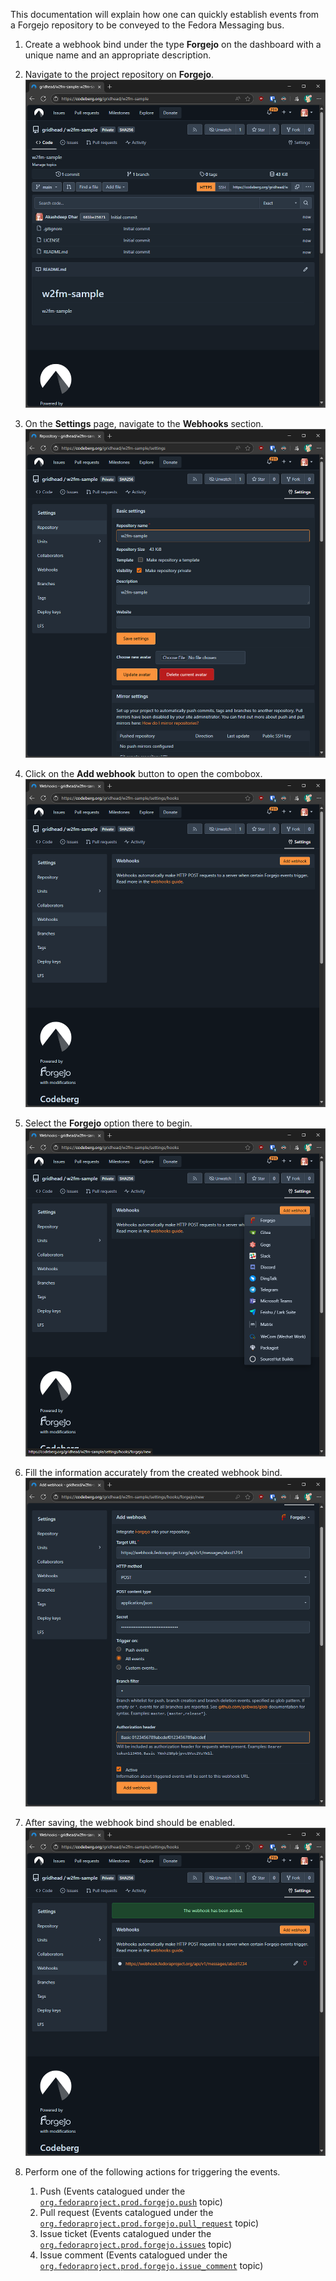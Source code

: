 This documentation will explain how one can quickly establish events from a
Forgejo repository to be conveyed to the Fedora Messaging bus.

1. Create a webhook bind under the type **Forgejo** on the dashboard with
   a unique name and an appropriate description.

2. Navigate to the project repository on **Forgejo**.  
   ![](../../../public/imgs/fogo/1.png)

3. On the **Settings** page, navigate to the **Webhooks** section.  
   ![](../../../public/imgs/fogo/2.png)

4. Click on the **Add webhook** button to open the combobox.  
   ![](../../../public/imgs/fogo/3.png)

5. Select the **Forgejo** option there to begin.  
   ![](../../../public/imgs/fogo/4.png)

6. Fill the information accurately from the created webhook bind.  
   ![](../../../public/imgs/fogo/5.png)

7. After saving, the webhook bind should be enabled.  
   ![](../../../public/imgs/fogo/6.png)

8. Perform one of the following actions for triggering the events.
   1. Push (Events catalogued under the [`org.fedoraproject.prod.forgejo.push`](https://apps.fedoraproject.org/datagrepper/v2/search?topic=org.fedoraproject.prod.forgejo.push) topic)
   2. Pull request (Events catalogued under the [`org.fedoraproject.prod.forgejo.pull_request`](https://apps.fedoraproject.org/datagrepper/v2/search?topic=org.fedoraproject.prod.forgejo.pull_request) topic)
   3. Issue ticket (Events catalogued under the [`org.fedoraproject.prod.forgejo.issues`](https://apps.fedoraproject.org/datagrepper/v2/search?topic=org.fedoraproject.prod.forgejo.issues) topic)
   4. Issue comment (Events catalogued under the [`org.fedoraproject.prod.forgejo.issue_comment`](https://apps.fedoraproject.org/datagrepper/v2/search?topic=org.fedoraproject.prod.forgejo.issue_comment) topic)
